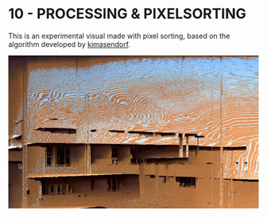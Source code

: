 # 10 - PROCESSING & PIXELSORTING

This is an experimental visual made with pixel sorting, based on the algorithm developed by [kimasendorf](https://github.com/kimasendorf/ASDFPixelSort). 

![example](sketch.png "Example")
